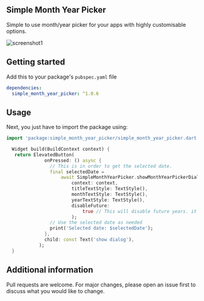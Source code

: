 ## Simple Month Year Picker

Simple to use month/year picker for your apps with highly customisable options.

![screenshot1](https://github.com/user-attachments/assets/e8434e5c-5c74-4ff4-abf5-425122c92033)


## Getting started

Add this to your package's `pubspec.yaml` file

```yaml
dependencies:
  simple_month_year_picker: ^1.0.6
```

## Usage

Next, you just have to import the package using:

```dart
import 'package:simple_month_year_picker/simple_month_year_picker.dart';
```

```dart
  Widget build(BuildContext context) {
   return ElevatedButton(
              onPressed: () async {
                // This is in order to get the selected date.
                final selectedDate =
                    await SimpleMonthYearPicker.showMonthYearPickerDialog(
                        context: context,
                        titleTextStyle: TextStyle(),
                        monthTextStyle: TextStyle(),
                        yearTextStyle: TextStyle(),
                        disableFuture:
                            true // This will disable future years. it is false by default.
                        );
                // Use the selected date as needed
                print('Selected date: $selectedDate');
              },
              child: const Text('show dialog'),
            );
  }
```

## Additional information

Pull requests are welcome. For major changes, please open an issue first to discuss what you would like to change.
